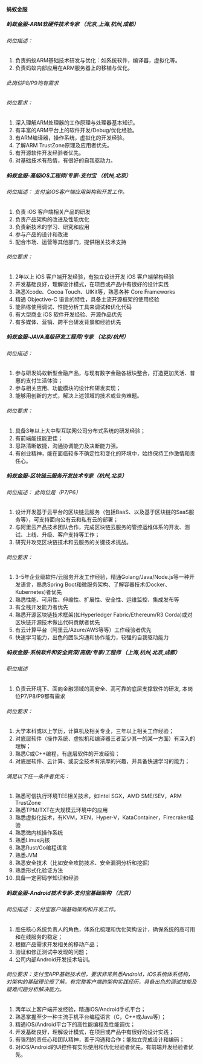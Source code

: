 

#### 蚂蚁金服


##### 蚂蚁金服-ARM软硬件技术专家    （北京,上海,杭州,成都）

###### 岗位描述：
1. 负责蚂蚁ARM基础技术研发与优化：如系统软件，编译器，虚拟化等。
2. 负责蚂蚁内部应用在ARM服务器上的移植与优化。
###### 此岗位P8/P9均有需求

###### 岗位要求：
1. 深入理解ARM处理器的工作原理与处理器基本知识。
2. 有丰富的ARM平台上的软件开发/Debug/优化经验。
3. 有ARM编译器，操作系统，虚拟化的开发经验。
5. 了解ARM TrustZone原理及应用者优先。
6. 有开源软件开发经验者优先。
7. 对基础技术有热情，有很好的自我驱动力。


##### 蚂蚁金服-高级iOS工程师/专家-支付宝 （杭州,北京）

###### 岗位描述： 支付宝iOS客户端应用架构和开发工作。
1. 负责 iOS 客户端相关产品的研发
2. 负责产品架构的改进及性能优化
3. 负责新技术的学习、研究和应用
4. 参与产品的设计和改进
5. 配合市场、运营等其他部门，提供相关技术支持

###### 岗位要求：
1. 2年以上 iOS 客户端开发经验，有独立设计开发 iOS 客户端架构经验
2. 开发基础良好，理解设计模式，在项目或产品中有很好的设计实践
3. 熟悉Xcode、Cocoa Touch、UIKit等，熟悉各种 Core Frameworks
4. 精通 Objective-C 语言的特性，具备主流开源框架的使用经验
5. 能熟练使用调试、性能分析工具来调试和优化代码
6. 有大型商业 iOS 软件开发经验、开源作品优先
7. 有多媒体、营销、跨平台研发背景和经验优先


##### 蚂蚁金服-JAVA高级研发工程师/专家 （北京/杭州）

###### 岗位描述：
1. 参与研发蚂蚁新型金融产品，与现有数字金融各板块整合，打造更加灵活、普惠的支付生活体验；
2. 参与相关应用、功能模块的设计和研发实现；
3. 能够用创新的方式，解决上述领域的技术或业务难题。

###### 岗位要求：
1. 具备3年以上大中型互联网公司分布式系统的研发经验；
2. 有前端能技能更佳；
3. 思路清晰敏捷，沟通协调能力及决断能力强。
4. 有创业精神，能在面临较多不确定性和变化的环境中，始终保持工作激情和责任心。


##### 蚂蚁金服-区块链云服务开发技术专家（杭州,北京）

###### 岗位描述： 此岗位是（P7/P6）
1. 设计开发基于云平台的区块链云服务（包括BaaS、以及基于区块链的SaaS服务等），可支持面向公有云和私有云的部署；
2. 与阿里云产品技术团队合作，完成区块链云服务的管控运维体系的开发、测试、上线、升级、客户支持等工作；
3. 研究并攻克区块链技术和云服务的关键技术挑战。

###### 岗位要求：
1. 3-5年企业级软件/云服务开发工作经验，精通Golang/Java/Node.js等一种开发语言，熟悉Spring Boot和微服务架构、了解容器技术(Docker、Kubernetes)者优先
2. 熟悉性能、可用性、伸缩性、扩展性、安全性、运维监控、集成发布等
3. 有全栈开发能力者优先
4. 熟悉开源区块链技术框架(如Hyperledger Fabric/Ethereum/R3 Corda)或对区块链开源技术做出代码贡献者优先
5. 有云计算平台（阿里云/Azure/AWS等等）工作经验者优先
6. 快速学习能力，出色的团队沟通和协作能力，较强的自我驱动能力


##### 蚂蚁金服-系统软件和安全资深/高级/专家/工程师 （上海,杭州,北京,成都）

###### 职位描述
1. 负责云环境下、面向金融领域的高安全、高可靠的底层支撑软件的研发,  本岗位P7/P8/P9都有需求

###### 岗位要求：
1. 大学本科或以上学历，计算机及相关专业，三年以上相关工作经验；
2. 对底层软件（操作系统、虚拟机和编译器三者至少其一的某一方面）有深入的理解；
3. 熟悉C或C++编程，有底层软件的开发经验；
4. 对底层软件、云计算、或安全技术有浓厚的兴趣，并具备快速学习的能力；
###### 满足以下任一条件者优先：
1. 熟悉可信执行环境TEE相关技术，如Intel SGX，AMD SME/SEV，ARM TrustZone
2. 熟悉TPM/TXT在大规模云环境中的应用
3. 熟悉虚拟化技术，有KVM，XEN，Hyper-V，KataContainer，Firecraker经验
4. 熟悉微内核操作系统
5. 熟悉Linux内核
6. 熟悉Rust/Go编程语言
7. 熟悉JVM
8. 熟悉安全技术（比如安全攻防技术、安全漏洞分析和挖掘）
9. 熟悉形式化验证方法
10. 具备一定密码学知识和经验



##### 蚂蚁金服-Android技术专家-支付宝基础架构 （北京）

###### 岗位描述： 支付宝客户端基础架构和开发工作。 
1. 胜任核心系统负责人的角色，体系化梳理和优化架构设计，确保系统的高可用和在线服务的稳定； 
2. 根据产品需求开发相关的移动产品； 
3. 验证和修正测试中发现的问题； 
4. 公司内部Android开发技术培训。

###### 岗位要求：支付宝APP基础技术组，要求非常熟悉Android，iOS系统体系结构，对架构的基础理论很了解，有完整客户端的架构实践经历，具备出色的调试技能及疑难问题分析解决能力。 

1. 两年以上客户端开发经验，精通iOS/Android手机平台； 
2. 熟悉掌握至少一种主流手机平台编程语言（C，C++或Java等）； 
3. 精通iOS/Android平台下的高性能编程及性能调优； 
4. 开发基础良好，理解设计模式，在项目或产品中有很好的设计实践； 
5. 有强烈的责任心和团队精神，善于沟通和合作；能独立完成设计和编码； 
6. 对iOS/Android的UI控件有实际使用和优化经验者优先，有前端开发经验者优先。

